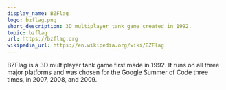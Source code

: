 ```yaml
---
display_name: BZFlag
logo: bzflag.png
short_description: 3D multiplayer tank game created in 1992.
topic: bzflag
url: https://bzflag.org
wikipedia_url: https://en.wikipedia.org/wiki/BZFlag
---
```

BZFlag is a 3D multiplayer tank game first made in 1992. It runs on all three major platforms and was chosen for the Google Summer of Code three times, in 2007, 2008, and 2009.
